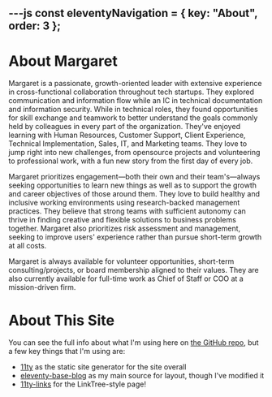 ---js
const eleventyNavigation = {
	key: "About",
	order: 3
};
---
# About Margaret

Margaret is a passionate, growth-oriented leader with extensive experience in cross-functional collaboration throughout tech startups. They explored communication and information flow while an IC in technical documentation and information security. While in technical roles, they found opportunities for skill exchange and teamwork to better understand the goals commonly held by colleagues in every part of the organization. They've enjoyed learning with Human Resources, Customer Support, Client Experience, Technical Implementation, Sales, IT, and Marketing teams. They love to jump right into new challenges, from opensource projects and volunteering to professional work, with a fun new story from the first day of every job.

Margaret prioritizes engagement—both their own and their team's—always seeking opportunities to learn new things as well as to support the growth and career objectives of those around them. They love to build healthy and inclusive working environments using research-backed management practices. They believe that strong teams with sufficient autonomy can thrive in finding creative and flexible solutions to business problems together. Margaret also prioritizes risk assessment and management, seeking to improve users' experience rather than pursue short-term growth at all costs. 

Margaret is always available for volunteer opportunities, short-term consulting/projects, or board membership aligned to their values. They are also currently available for full-time work as Chief of Staff or COO at a mission-driven firm.

# About This Site

You can see the full info about what I'm using here on [the GitHub repo](https://github.com/MaggieFero/MaggieFero.github.io), but a few key things that I'm using are:
- [11ty](https://github.com/11ty/eleventy) as the static site generator for the site overall
- [eleventy-base-blog](https://github.com/11ty/eleventy-base-blog) as my main source for layout, though I've modified it
- [11ty-links](https://github.com/BenjaminEHowe/11ty-links/) for the LinkTree-style page!